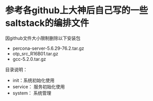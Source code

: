 # 参考各github上大神后自己写的一些saltstack的编排文件

因github文件大小限制删除以下安装包
- percona-server-5.6.29-76.2.tar.gz
- otp_src_R16B01.tar.gz 
- gcc-5.2.0.tar.gz

目录说明：
- init：系统初始化使用
- service： 服务初始化使用
- system： 系统管理
